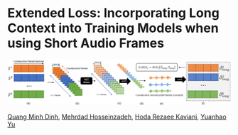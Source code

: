 # Extended Loss: Incorporating Long Context into Training Models when using Short Audio Frames

![arch](resources/archv2.png)

[Quang Minh Dinh](https://github.com/quangminhdinh), [Mehrdad Hosseinzadeh](https://github.com/mehrdad-h), [Hoda Rezaee Kaviani](https://github.com/hodarezaee), [Yuanhao Yu](./#)
